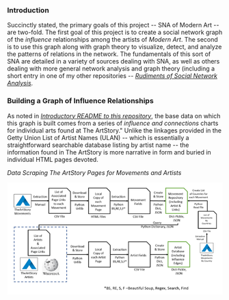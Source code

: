 <h3>Introduction</h3>

Succinctly stated, the primary goals of this project -- SNA of Modern Art -- are two-fold.  The first goal of this project is to create a social network graph of the *influence* relationships among the artists of *Modern Art*. The second is to use this graph along with graph theory to visualize, detect, and analyze the patterns of relations in the network.  The fundamentals of this sort of SNA are detailed in a variety of sources dealing with SNA, as well as others dealing with more general network analysis and graph theory (including a short entry in one of my other repositories -- <a href= 'https://github.com/daveking63/Rudiments-of-Social-Network-Analysis/blob/master/README.md'><i>Rudiments of Social Network Analysis</i></a>.

<h3>Building a Graph of Influence Relationships</h3>

As noted in <a href= 'https://github.com/daveking63/No-artist-is-an-island/blob/master/README.md'><i>Introductory README to this repository</i></a>, the base data on which this graph is built comes from a series of *influence and connections* charts for individual arts found at The ArtStory." Unlike the linkages provided in the Getty Union List of Artist Names (ULAN) -- which is essentially a straightforward searchable database listing by artist name -- the information found in The ArtStory is more narrative in form and buried in individual HTML pages devoted.  


*Data Scraping The ArtStory Pages for Movements and Artists*

![alt text](artstory-data-scraping-resized.png "Data Scraping Process")
